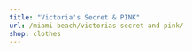 ```yaml
---
title: "Victoria's Secret & PINK"
url: /miami-beach/victorias-secret-and-pink/
shop: clothes
---
```

